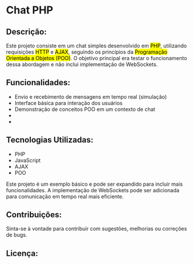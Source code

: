 <h1>Chat PHP</h1>

<h2>Descrição:</h2>
<p>
    Este projeto consiste em um chat simples desenvolvido em <mark>PHP</mark>, utilizando requisições <mark>HTTP</mark> e <mark>AJAX</mark>,
    seguindo os princípios da <mark>Programação Orientada a Objetos (POO)</mark>. 
    O objetivo principal era testar o funcionamento dessa abordagem e não inclui implementação de WebSockets.
</p>

<h2>Funcionalidades:</h2>
<ul>
    <li>Envio e recebimento de mensagens em tempo real (simulação)</li>
    <li>Interface básica para interação dos usuários</li>
    <li>Demonstração de conceitos POO em um contexto de chat</li>
    <li></li>
    <li></li>
</ul>

<h2>Tecnologias Utilizadas:</h2>
<ul>
    <li>PHP</li>
    <li>JavaScript</li>
    <li>AJAX</li>
    <li>POO</li>
</ul>

<p>
    Este projeto é um exemplo básico e pode ser expandido para incluir mais funcionalidades.
    A implementação de WebSockets pode ser adicionada para comunicação em tempo real mais eficiente.
</p>

<h2>Contribuições:</h2>

<p>
    Sinta-se à vontade para contribuir com sugestões, melhorias ou correções de bugs.
</p>

<h2>Licença:</h2>